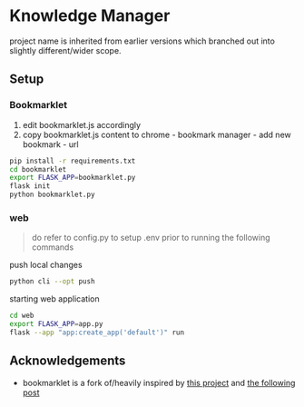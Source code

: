 # Knowledge Manager

project name is inherited from earlier versions which branched out into slightly different/wider scope.

## Setup

### Bookmarklet

1. edit bookmarklet.js accordingly
2. copy bookmarklet.js content to chrome - bookmark manager - add new bookmark - url

```bash
pip install -r requirements.txt
cd bookmarklet
export FLASK_APP=bookmarklet.py
flask init
python bookmarklet.py
```

### web

> do refer to config.py to setup .env prior to running the following commands

push local changes
```bash
python cli --opt push
```

starting web application
```bash
cd web
export FLASK_APP=app.py
flask --app "app:create_app('default')" run
```

## Acknowledgements

- bookmarklet is a fork of/heavily inspired by [this project](https://gist.github.com/codemicro/f7d4d4b687c3ec2e7186ef7efecfcc35) and [the following post](https://www.tdpain.net/blog/a-year-of-reading)
